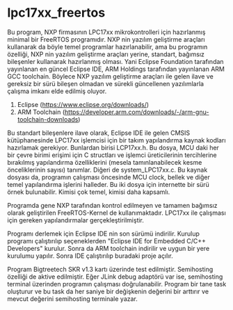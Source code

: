 # lpc17xx_freertos

Bu program, NXP firmasının LPC17xx mikrokontrolleri için hazırlanmış minimal bir FreeRTOS programıdır. NXP nin yazılım geliştirme araçları kullanarak da böyle temel programlar hazırlanabilir, ama bu programın özelliği, NXP nin yazılım geliştirme araçları yerine, standart, bağımsız bileşenler kullanarak hazırlanmış olması. Yani Eclipse Foundation tarafından yayınlanan en güncel Eclipse IDE, ARM Holdings tarafından yayınlanan ARM GCC toolchain. Böylece NXP yazılım geliştirme araçları ile gelen ilave ve gereksiz bir sürü bileşen olmadan ve sürekli güncellenen yazılımlarla çalışma imkanı elde edilmiş oluyor.

1) Eclipse (https://www.eclipse.org/downloads/)
2) ARM Toolchain (https://developer.arm.com/downloads/-/arm-gnu-toolchain-downloads)

Bu standart bileşenlere ilave olarak, Eclipse IDE ile gelen CMSIS kütüphanesinde LPC17xx işlemcisi için bir takım yapılandırma kaynak kodları hazırlamak gerekiyor. Bunlardan birisi LCP17xx.h. Bu dosya, MCU daki her bir çevre birimi erişimi için C structları ve işlemci üreticilerinin tercihlerine bırakılmış yapılandırma özelliklerini (mesela tamınlanabilecek kesme önceliklerinin sayısı) tanımlar. Diğeri de system_LPC17xx.c. Bu kaynak dosyası da, programın çalışması öncesinde MCU clock, bellek ve diğer temel yapılandırma işlerini halleder. Bu iki dosya için internette bir sürü örnek bulunabilir. Kimisi çok temel, kimisi daha kapsamlı.

Programda gene NXP tarafından kontrol edilmeyen ve tamamen bağımsız olarak geliştirilen FreeRTOS-Kernel de kullanımaktadır. LPC17xx ile çalışması için gereken yapılandırmalar gerçekleştirilmiştir.

Programı derlemek için Eclipse IDE nin son sürümü indirilir. Kurulup programı çalıştırılıp seçeneklerden "Eclipse IDE for Embedded C/C++ Developers" kurulur. Sonra da ARM toolchain indirilir ve uygun bir yere kurulumu yapılır. Sonra IDE çalıştırılıp buradaki proje açılır.

Program Bigtreetech SKR v1.3 kartı üzerinde test edilmiştir. Semihosting özelliği de aktive edilmiştir. Eğer JLink debug adaptörü var ise, semihosting terminal üzerinden programın çalışması doğrulanabilir. Program bir tane task oluşturur ve bu task da her saniye bir değişkenin değerini bir arttırır ve mevcut değerini semihosting terminale yazar.
